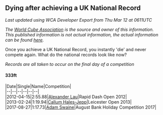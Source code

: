 ## Dying after achieving a UK National Record 

*Last updated using WCA Developer Export from Thu Mar 12 at 0611UTC*

*The [World Cube Association](https://www.worldcubeassociation.org) is the source and owner of this information. This published information is not actual information, the actual information can be found [here](https://www.worldcubeassociation.org/results).*

Once you achieve a UK National Record, you instantly 'die' and never compete again. What do the national records look like now?

*Records are all taken to occur on the final day of a competition*

#### 333ft

|Date|Single|Name|Competition|  
|--|--|--|--|--|--|  
|2012-04-15|2:55.88|[Alexander Lau](https://www.worldcubeassociation.org/persons/2011LAUA01)|Rapid Dash Open 2012|  
|2013-02-24|1:19.94|[Callum Hales-Jepp](https://www.worldcubeassociation.org/persons/2012HALE01)|Leicester Open 2013|  
|2017-08-27|1:17.73|[Adam Swaine](https://www.worldcubeassociation.org/persons/2017SWAI01)|August Bank Holiday Competition 2017|  
